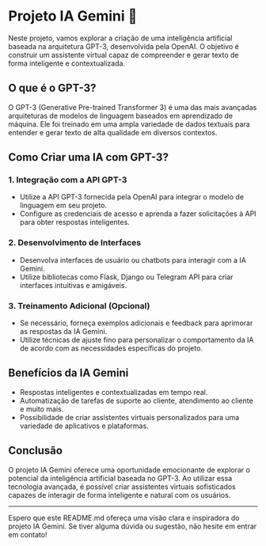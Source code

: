 # Projeto IA Gemini 🤖

Neste projeto, vamos explorar a criação de uma inteligência artificial baseada na arquitetura GPT-3, desenvolvida pela OpenAI. O objetivo é construir um assistente virtual capaz de compreender e gerar texto de forma inteligente e contextualizada.

## O que é o GPT-3?

O GPT-3 (Generative Pre-trained Transformer 3) é uma das mais avançadas arquiteturas de modelos de linguagem baseados em aprendizado de máquina. Ele foi treinado em uma ampla variedade de dados textuais para entender e gerar texto de alta qualidade em diversos contextos.

## Como Criar uma IA com GPT-3?

### 1. Integração com a API GPT-3

- Utilize a API GPT-3 fornecida pela OpenAI para integrar o modelo de linguagem em seu projeto.
- Configure as credenciais de acesso e aprenda a fazer solicitações à API para obter respostas inteligentes.

### 2. Desenvolvimento de Interfaces

- Desenvolva interfaces de usuário ou chatbots para interagir com a IA Gemini.
- Utilize bibliotecas como Flask, Django ou Telegram API para criar interfaces intuitivas e amigáveis.

### 3. Treinamento Adicional (Opcional)

- Se necessário, forneça exemplos adicionais e feedback para aprimorar as respostas da IA Gemini.
- Utilize técnicas de ajuste fino para personalizar o comportamento da IA de acordo com as necessidades específicas do projeto.

## Benefícios da IA Gemini

- Respostas inteligentes e contextualizadas em tempo real.
- Automatização de tarefas de suporte ao cliente, atendimento ao cliente e muito mais.
- Possibilidade de criar assistentes virtuais personalizados para uma variedade de aplicativos e plataformas.

## Conclusão

O projeto IA Gemini oferece uma oportunidade emocionante de explorar o potencial da inteligência artificial baseada no GPT-3. Ao utilizar essa tecnologia avançada, é possível criar assistentes virtuais sofisticados capazes de interagir de forma inteligente e natural com os usuários.

---

Espero que este README.md ofereça uma visão clara e inspiradora do projeto IA Gemini. Se tiver alguma dúvida ou sugestão, não hesite em entrar em contato!
